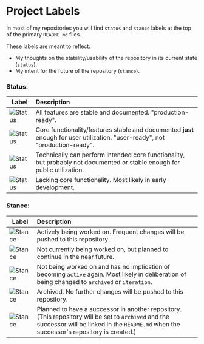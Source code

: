 # Project Labels

In most of my repositories you will find `status` and `stance` labels at the top of the primary `README.md` files.

These labels are meant to reflect:
- My thoughts on the stability/usability of the repository in its current state (`status`).
- My intent for the future of the repository (`stance`).

### Status:

| Label | Description |
| ---- | :---------- |
| ![Status](https://img.shields.io/endpoint?url=https%3A%2F%2Fraw.githubusercontent.com%2Frtaylor034%2Fproject-tags%2Fmain%2Ftags%2Fstatus%2Fready.json&label=%20) | All features are stable and documented. "production-ready". |
| ![Status](https://img.shields.io/endpoint?url=https%3A%2F%2Fraw.githubusercontent.com%2Frtaylor034%2Fproject-tags%2Fmain%2Ftags%2Fstatus%2Fusable.json&label=%20) | Core functionality/features stable and documented **just** enough for user utilization. "user-ready", not "production-ready". |
| ![Status](https://img.shields.io/endpoint?url=https%3A%2F%2Fraw.githubusercontent.com%2Frtaylor034%2Fproject-tags%2Fmain%2Ftags%2Fstatus%2Fviable.json&label=%20) | Technically can perform intended core functionality, but probably not documented or stable enough for public utilization. |
| ![Status](https://img.shields.io/endpoint?url=https%3A%2F%2Fraw.githubusercontent.com%2Frtaylor034%2Fproject-tags%2Fmain%2Ftags%2Fstatus%2Fnon-viable.json&label=%20) | Lacking core functionality. Most likely in early development. |

### Stance:
| Label | Description |
| ---- | :---------- |
| ![Stance](https://img.shields.io/endpoint?url=https%3A%2F%2Fraw.githubusercontent.com%2Frtaylor034%2Fproject-tags%2Fmain%2Ftags%2Fstance%2Factive.json&label=%20) | Actively being worked on. Frequent changes will be pushed to this repository. |
| ![Stance](https://img.shields.io/endpoint?url=https%3A%2F%2Fraw.githubusercontent.com%2Frtaylor034%2Fproject-tags%2Fmain%2Ftags%2Fstance%2Fheld.json&label=%20) | Not currently being worked on, but planned to continue in the near future. |
| ![Stance](https://img.shields.io/endpoint?url=https%3A%2F%2Fraw.githubusercontent.com%2Frtaylor034%2Fproject-tags%2Fmain%2Ftags%2Fstance%2Finactive.json&label=%20) | Not being worked on and has no implication of becoming `active` again. Most likely in deliberation of being changed to `archived` or `iteration`. |
| ![Stance](https://img.shields.io/endpoint?url=https%3A%2F%2Fraw.githubusercontent.com%2Frtaylor034%2Fproject-tags%2Fmain%2Ftags%2Fstance%2Farchived.json&label=%20) | Archived. No further changes will be pushed to this repository. |
| ![Stance](https://img.shields.io/endpoint?url=https%3A%2F%2Fraw.githubusercontent.com%2Frtaylor034%2Fproject-tags%2Fmain%2Ftags%2Fstance%2Fiteration.json&label=%20) | Planned to have a successor in another repository. (This repository will be set to `archived` and the successor will be linked in the `README.md` when the successor's repository is created.) |
